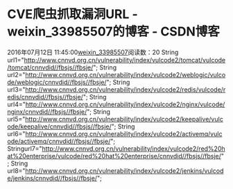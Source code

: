 # CVE爬虫抓取漏洞URL - weixin_33985507的博客 - CSDN博客
2016年07月12日 11:45:00[weixin_33985507](https://me.csdn.net/weixin_33985507)阅读数：20
String url1="http://www.cnnvd.org.cn/vulnerability/index/vulcode2/tomcat/vulcode/tomcat/cnnvdid//fbsjs//fbsje/";
 String url2="http://www.cnnvd.org.cn/vulnerability/index/vulcode2/weblogic/vulcode/weblogic/cnnvdid//fbsjs//fbsje/";
 String url3="http://www.cnnvd.org.cn/vulnerability/index/vulcode2/redis/vulcode/redis/cnnvdid//fbsjs//fbsje/";
 String url4="http://www.cnnvd.org.cn/vulnerability/index/vulcode2/nginx/vulcode/nginx/cnnvdid//fbsjs//fbsje/";
 String url5="http://www.cnnvd.org.cn/vulnerability/index/vulcode2/keepalive/vulcode/keepalive/cnnvdid//fbsjs//fbsje/";
 String url6="http://www.cnnvd.org.cn/vulnerability/index/vulcode2/activemq/vulcode/activemq/cnnvdid//fbsjs//fbsje/";
 Stringurl7="http://www.cnnvd.org.cn/vulnerability/index/vulcode2/red%20hat%20enterprise/vulcode/red%20hat%20enterprise/cnnvdid//fbsjs//fbsje/";
 String url8="http://www.cnnvd.org.cn/vulnerability/index/vulcode2/jenkins/vulcode/jenkins/cnnvdid//fbsjs//fbsje/";
